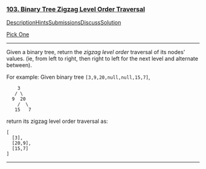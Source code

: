 ### [103. Binary Tree Zigzag Level Order Traversal](https://leetcode.com/problems/binary-tree-zigzag-level-order-traversal/description/)

[Description](https://leetcode.com/problems/binary-tree-zigzag-level-order-traversal/description/)[Hints](https://leetcode.com/problems/binary-tree-zigzag-level-order-traversal/hints/)[Submissions](https://leetcode.com/problems/binary-tree-zigzag-level-order-traversal/submissions/)[Discuss](https://leetcode.com/problems/binary-tree-zigzag-level-order-traversal/discuss/)[Solution](https://leetcode.com/problems/binary-tree-zigzag-level-order-traversal/solution/)

[Pick One](https://leetcode.com/problems/random-one-question/)

------

Given a binary tree, return the *zigzag level order* traversal of its nodes' values. (ie, from left to right, then right to left for the next level and alternate between).

For example:
Given binary tree `[3,9,20,null,null,15,7]`,

```
    3
   / \
  9  20
    /  \
   15   7
```

return its zigzag level order traversal as:

```
[
  [3],
  [20,9],
  [15,7]
]
```

------